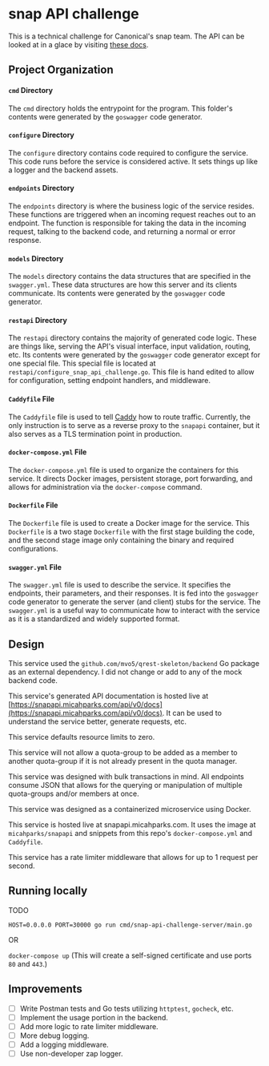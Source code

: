 # snap API challenge

This is a technical challenge for Canonical's snap team. The API can be looked at in a glace by
visiting [these docs](https://snapapi.micahparks.com/api/v0/docs).

## Project Organization

#### `cmd` Directory

The `cmd` directory holds the entrypoint for the program. This folder's contents were generated by the `goswagger` code
generator.

#### `configure` Directory

The `configure` directory contains code required to configure the service. This code runs before the service is
considered active. It sets things up like a logger and the backend assets.

#### `endpoints` Directory

The `endpoints` directory is where the business logic of the service resides. These functions are triggered when an
incoming request reaches out to an endpoint. The function is responsible for taking the data in the incoming request,
talking to the backend code, and returning a normal or error response.

#### `models` Directory

The `models` directory contains the data structures that are specified in the `swagger.yml`. These data structures are
how this server and its clients communicate. Its contents were generated by the `goswagger` code generator.

#### `restapi` Directory

The `restapi` directory contains the majority of generated code logic. These are things like, serving the API's visual
interface, input validation, routing, etc. Its contents were generated by the `goswagger` code generator except for one
special file. This special file is located at `restapi/configure_snap_api_challenge.go`. This file is hand edited to
allow for configuration, setting endpoint handlers, and middleware.

#### `Caddyfile` File

The `Caddyfile` file is used to tell [Caddy](https://caddyserver.com/) how to route traffic. Currently, the only
instruction is to serve as a reverse proxy to the `snapapi` container, but it also serves as a TLS termination point in
production.

#### `docker-compose.yml` File

The `docker-compose.yml` file is used to organize the containers for this service. It directs Docker images, persistent
storage, port forwarding, and allows for administration via the `docker-compose` command.

#### `Dockerfile` File

The `Dockerfile` file is used to create a Docker image for the service. This `Dockerfile` is a two stage `Dockerfile`
with the first stage building the code, and the second stage image only containing the binary and required
configurations.

#### `swagger.yml` File

The `swagger.yml` file is used to describe the service. It specifies the endpoints, their parameters, and their
responses. It is fed into the `goswagger` code generator to generate the server (and client) stubs for the service. The
`swagger.yml` is a useful way to communicate how to interact with the service as it is a standardized and widely
supported format.

## Design

This service used the `github.com/mvo5/qrest-skeleton/backend` Go package as an external dependency. I did not change or
add to any of the mock backend code.

This service's generated API documentation is hosted live
at [https://snapapi.micahparks.com/api/v0/docs](https://snapapi.micahparks.com/api/v0/docs). It can be used to
understand the service better, generate requests, etc.

This service defaults resource limits to zero.

This service will not allow a quota-group to be added as a member to another quota-group if it is not already present in
the quota manager.

This service was designed with bulk transactions in mind. All endpoints consume JSON that allows for the querying or
manipulation of multiple quota-groups and/or members at once.

This service was designed as a containerized microservice using Docker.

This service is hosted live at snapapi.micahparks.com. It uses the image at `micahparks/snapapi` and snippets from this
repo's `docker-compose.yml` and `Caddyfile`.

This service has a rate limiter middleware that allows for up to 1 request per second.

## Running locally

TODO

`HOST=0.0.0.0 PORT=30000 go run cmd/snap-api-challenge-server/main.go`

OR

`docker-compose up` (This will create a self-signed certificate and use ports `80` and `443`.)

## Improvements

- [ ] Write Postman tests and Go tests utilizing `httptest`, `gocheck`, etc.
- [ ] Implement the usage portion in the backend.
- [ ] Add more logic to rate limiter middleware.
- [ ] More debug logging.
- [ ] Add a logging middleware.
- [ ] Use non-developer zap logger.
